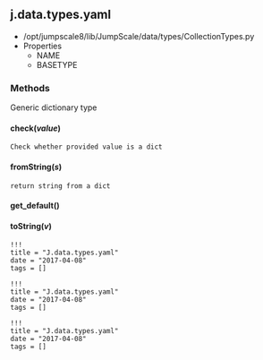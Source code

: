 <!-- toc -->
## j.data.types.yaml

- /opt/jumpscale8/lib/JumpScale/data/types/CollectionTypes.py
- Properties
    - NAME
    - BASETYPE

### Methods

Generic dictionary type

#### check(*value*) 

```
Check whether provided value is a dict

```

#### fromString(*s*) 

```
return string from a dict

```

#### get_default() 

#### toString(*v*) 


```
!!!
title = "J.data.types.yaml"
date = "2017-04-08"
tags = []
```

```
!!!
title = "J.data.types.yaml"
date = "2017-04-08"
tags = []
```

```
!!!
title = "J.data.types.yaml"
date = "2017-04-08"
tags = []
```
